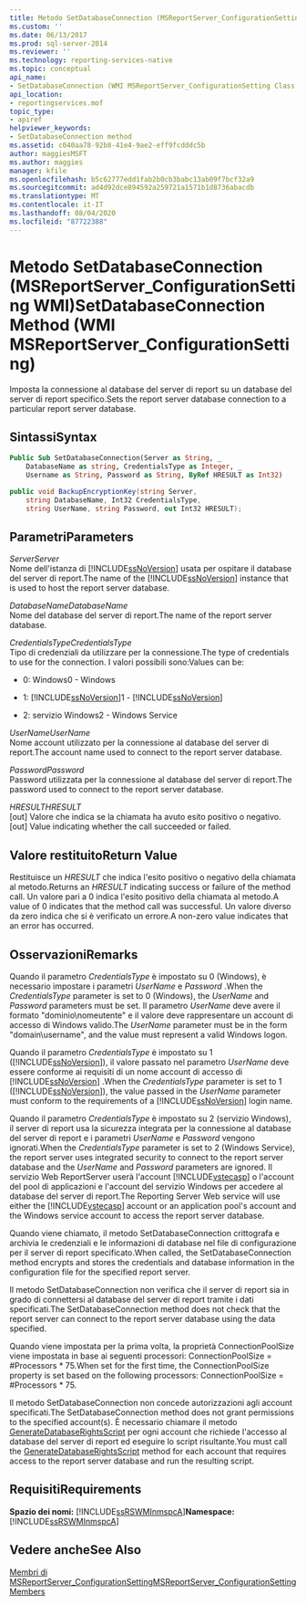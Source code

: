 ```yaml
---
title: Metodo SetDatabaseConnection (MSReportServer_ConfigurationSetting WMI) | Microsoft Docs
ms.custom: ''
ms.date: 06/13/2017
ms.prod: sql-server-2014
ms.reviewer: ''
ms.technology: reporting-services-native
ms.topic: conceptual
api_name:
- SetDatabaseConnection (WMI MSReportServer_ConfigurationSetting Class)
api_location:
- reportingservices.mof
topic_type:
- apiref
helpviewer_keywords:
- SetDatabaseConnection method
ms.assetid: c040aa78-92b8-41e4-9ae2-eff9fcdddc5b
author: maggiesMSFT
ms.author: maggies
manager: kfile
ms.openlocfilehash: b5c62777edd1fab2b0cb3babc13ab09f7bcf32a9
ms.sourcegitcommit: ad4d92dce894592a259721a1571b1d8736abacdb
ms.translationtype: MT
ms.contentlocale: it-IT
ms.lasthandoff: 08/04/2020
ms.locfileid: "87722388"
---
```

# <a name="setdatabaseconnection-method-wmi-msreportserver_configurationsetting"></a><span data-ttu-id="9f5b3-102">Metodo SetDatabaseConnection (MSReportServer_ConfigurationSetting WMI)</span><span class="sxs-lookup"><span data-stu-id="9f5b3-102">SetDatabaseConnection Method (WMI MSReportServer_ConfigurationSetting)</span></span>
  <span data-ttu-id="9f5b3-103">Imposta la connessione al database del server di report su un database del server di report specifico.</span><span class="sxs-lookup"><span data-stu-id="9f5b3-103">Sets the report server database connection to a particular report server database.</span></span>  
  
## <a name="syntax"></a><span data-ttu-id="9f5b3-104">Sintassi</span><span class="sxs-lookup"><span data-stu-id="9f5b3-104">Syntax</span></span>  
  
```vb  
Public Sub SetDatabaseConnection(Server as String, _  
    DatabaseName as string, CredentialsType as Integer, _  
    Username as String, Password as String, ByRef HRESULT as Int32)  
```  
  
```csharp  
public void BackupEncryptionKey(string Server,   
    string DatabaseName, Int32 CredentialsType,   
    string UserName, string Password, out Int32 HRESULT);  
```  
  
## <a name="parameters"></a><span data-ttu-id="9f5b3-105">Parametri</span><span class="sxs-lookup"><span data-stu-id="9f5b3-105">Parameters</span></span>  
 <span data-ttu-id="9f5b3-106">*Server*</span><span class="sxs-lookup"><span data-stu-id="9f5b3-106">*Server*</span></span>  
 <span data-ttu-id="9f5b3-107">Nome dell'istanza di [!INCLUDE[ssNoVersion](../../includes/ssnoversion-md.md)] usata per ospitare il database del server di report.</span><span class="sxs-lookup"><span data-stu-id="9f5b3-107">The name of the [!INCLUDE[ssNoVersion](../../includes/ssnoversion-md.md)] instance that is used to host the report server database.</span></span>  
  
 <span data-ttu-id="9f5b3-108">*DatabaseName*</span><span class="sxs-lookup"><span data-stu-id="9f5b3-108">*DatabaseName*</span></span>  
 <span data-ttu-id="9f5b3-109">Nome del database del server di report.</span><span class="sxs-lookup"><span data-stu-id="9f5b3-109">The name of the report server database.</span></span>  
  
 <span data-ttu-id="9f5b3-110">*CredentialsType*</span><span class="sxs-lookup"><span data-stu-id="9f5b3-110">*CredentialsType*</span></span>  
 <span data-ttu-id="9f5b3-111">Tipo di credenziali da utilizzare per la connessione.</span><span class="sxs-lookup"><span data-stu-id="9f5b3-111">The type of credentials to use for the connection.</span></span> <span data-ttu-id="9f5b3-112">I valori possibili sono:</span><span class="sxs-lookup"><span data-stu-id="9f5b3-112">Values can be:</span></span>  
  
-   <span data-ttu-id="9f5b3-113">0: Windows</span><span class="sxs-lookup"><span data-stu-id="9f5b3-113">0 - Windows</span></span>  
  
-   <span data-ttu-id="9f5b3-114">1: [!INCLUDE[ssNoVersion](../../includes/ssnoversion-md.md)]</span><span class="sxs-lookup"><span data-stu-id="9f5b3-114">1 - [!INCLUDE[ssNoVersion](../../includes/ssnoversion-md.md)]</span></span>  
  
-   <span data-ttu-id="9f5b3-115">2: servizio Windows</span><span class="sxs-lookup"><span data-stu-id="9f5b3-115">2 - Windows Service</span></span>  
  
 <span data-ttu-id="9f5b3-116">*UserName*</span><span class="sxs-lookup"><span data-stu-id="9f5b3-116">*UserName*</span></span>  
 <span data-ttu-id="9f5b3-117">Nome account utilizzato per la connessione al database del server di report.</span><span class="sxs-lookup"><span data-stu-id="9f5b3-117">The account name used to connect to the report server database.</span></span>  
  
 <span data-ttu-id="9f5b3-118">*Password*</span><span class="sxs-lookup"><span data-stu-id="9f5b3-118">*Password*</span></span>  
 <span data-ttu-id="9f5b3-119">Password utilizzata per la connessione al database del server di report.</span><span class="sxs-lookup"><span data-stu-id="9f5b3-119">The password used to connect to the report server database.</span></span>  
  
 <span data-ttu-id="9f5b3-120">*HRESULT*</span><span class="sxs-lookup"><span data-stu-id="9f5b3-120">*HRESULT*</span></span>  
 <span data-ttu-id="9f5b3-121">[out] Valore che indica se la chiamata ha avuto esito positivo o negativo.</span><span class="sxs-lookup"><span data-stu-id="9f5b3-121">[out] Value indicating whether the call succeeded or failed.</span></span>  
  
## <a name="return-value"></a><span data-ttu-id="9f5b3-122">Valore restituito</span><span class="sxs-lookup"><span data-stu-id="9f5b3-122">Return Value</span></span>  
 <span data-ttu-id="9f5b3-123">Restituisce un *HRESULT* che indica l'esito positivo o negativo della chiamata al metodo.</span><span class="sxs-lookup"><span data-stu-id="9f5b3-123">Returns an *HRESULT* indicating success or failure of the method call.</span></span> <span data-ttu-id="9f5b3-124">Un valore pari a 0 indica l'esito positivo della chiamata al metodo.</span><span class="sxs-lookup"><span data-stu-id="9f5b3-124">A value of 0 indicates that the method call was successful.</span></span> <span data-ttu-id="9f5b3-125">Un valore diverso da zero indica che si è verificato un errore.</span><span class="sxs-lookup"><span data-stu-id="9f5b3-125">A non-zero value indicates that an error has occurred.</span></span>  
  
## <a name="remarks"></a><span data-ttu-id="9f5b3-126">Osservazioni</span><span class="sxs-lookup"><span data-stu-id="9f5b3-126">Remarks</span></span>  
 <span data-ttu-id="9f5b3-127">Quando il parametro *CredentialsType* è impostato su 0 (Windows), è necessario impostare i parametri *UserName* e *Password* .</span><span class="sxs-lookup"><span data-stu-id="9f5b3-127">When the *CredentialsType* parameter is set to 0 (Windows), the *UserName* and *Password* parameters must be set.</span></span> <span data-ttu-id="9f5b3-128">Il parametro *UserName* deve avere il formato "dominio\nomeutente" e il valore deve rappresentare un account di accesso di Windows valido.</span><span class="sxs-lookup"><span data-stu-id="9f5b3-128">The *UserName* parameter must be in the form "domain\username", and the value must represent a valid Windows logon.</span></span>  
  
 <span data-ttu-id="9f5b3-129">Quando il parametro *CredentialsType* è impostato su 1 ([!INCLUDE[ssNoVersion](../../includes/ssnoversion-md.md)]), il valore passato nel parametro *UserName* deve essere conforme ai requisiti di un nome account di accesso di [!INCLUDE[ssNoVersion](../../includes/ssnoversion-md.md)] .</span><span class="sxs-lookup"><span data-stu-id="9f5b3-129">When the *CredentialsType* parameter is set to 1 ([!INCLUDE[ssNoVersion](../../includes/ssnoversion-md.md)]), the value passed in the *UserName* parameter must conform to the requirements of a [!INCLUDE[ssNoVersion](../../includes/ssnoversion-md.md)] login name.</span></span>  
  
 <span data-ttu-id="9f5b3-130">Quando il parametro *CredentialsType* è impostato su 2 (servizio Windows), il server di report usa la sicurezza integrata per la connessione al database del server di report e i parametri *UserName* e *Password* vengono ignorati.</span><span class="sxs-lookup"><span data-stu-id="9f5b3-130">When the *CredentialsType* parameter is set to 2 (Windows Service), the report server uses integrated security to connect to the report server database and the *UserName* and *Password* parameters are ignored.</span></span> <span data-ttu-id="9f5b3-131">Il servizio Web ReportServer userà l'account [!INCLUDE[vstecasp](../../includes/vstecasp-md.md)] o l'account del pool di applicazioni e l'account del servizio Windows per accedere al database del server di report.</span><span class="sxs-lookup"><span data-stu-id="9f5b3-131">The Reporting Server Web service will use either the [!INCLUDE[vstecasp](../../includes/vstecasp-md.md)] account or an application pool's account and the Windows service account to access the report server database.</span></span>  
  
 <span data-ttu-id="9f5b3-132">Quando viene chiamato, il metodo SetDatabaseConnection crittografa e archivia le credenziali e le informazioni di database nel file di configurazione per il server di report specificato.</span><span class="sxs-lookup"><span data-stu-id="9f5b3-132">When called, the SetDatabaseConnection method encrypts and stores the credentials and database information in the configuration file for the specified report server.</span></span>  
  
 <span data-ttu-id="9f5b3-133">Il metodo SetDatabaseConnection non verifica che il server di report sia in grado di connettersi al database del server di report tramite i dati specificati.</span><span class="sxs-lookup"><span data-stu-id="9f5b3-133">The SetDatabaseConnection method does not check that the report server can connect to the report server database using the data specified.</span></span>  
  
 <span data-ttu-id="9f5b3-134">Quando viene impostata per la prima volta, la proprietà ConnectionPoolSize viene impostata in base ai seguenti processori: ConnectionPoolSize = #Processors \* 75.</span><span class="sxs-lookup"><span data-stu-id="9f5b3-134">When set for the first time, the ConnectionPoolSize property is set based on the following processors: ConnectionPoolSize = #Processors \* 75.</span></span>  
  
 <span data-ttu-id="9f5b3-135">Il metodo SetDatabaseConnection non concede autorizzazioni agli account specificati.</span><span class="sxs-lookup"><span data-stu-id="9f5b3-135">The SetDatabaseConnection method does not grant permissions to the specified account(s).</span></span> <span data-ttu-id="9f5b3-136">È necessario chiamare il metodo [GenerateDatabaseRightsScript](configurationsetting-method-generatedatabaserightsscript.md) per ogni account che richiede l'accesso al database del server di report ed eseguire lo script risultante.</span><span class="sxs-lookup"><span data-stu-id="9f5b3-136">You must call the [GenerateDatabaseRightsScript](configurationsetting-method-generatedatabaserightsscript.md) method for each account that requires access to the report server database and run the resulting script.</span></span>  
  
## <a name="requirements"></a><span data-ttu-id="9f5b3-137">Requisiti</span><span class="sxs-lookup"><span data-stu-id="9f5b3-137">Requirements</span></span>  
 <span data-ttu-id="9f5b3-138">**Spazio dei nomi:** [!INCLUDE[ssRSWMInmspcA](../../includes/ssrswminmspca-md.md)]</span><span class="sxs-lookup"><span data-stu-id="9f5b3-138">**Namespace:** [!INCLUDE[ssRSWMInmspcA](../../includes/ssrswminmspca-md.md)]</span></span>  
  
## <a name="see-also"></a><span data-ttu-id="9f5b3-139">Vedere anche</span><span class="sxs-lookup"><span data-stu-id="9f5b3-139">See Also</span></span>  
 [<span data-ttu-id="9f5b3-140">Membri di MSReportServer_ConfigurationSetting</span><span class="sxs-lookup"><span data-stu-id="9f5b3-140">MSReportServer_ConfigurationSetting Members</span></span>](msreportserver-configurationsetting-members.md)  
  
  
